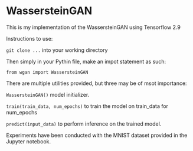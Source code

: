 # WassersteinGAN
This is my implementation of the WassersteinGAN using Tensorflow 2.9

Instructions to use:

`git clone ...` into your working directory

Then simply in your Pythin file, make an impot statement as such:

`from wgan import WassersteinGAN`

There are multiple utilities provided, but three may be of msot importance:

`WassersteinGAN()` model initializer.

`train(train_data, num_epochs)` to train the model on train_data for num_epochs

`predict(input_data)` to perform inference on the trained model.

Experiments have been conducted with the MNIST dataset provided in the Jupyter notebook.
